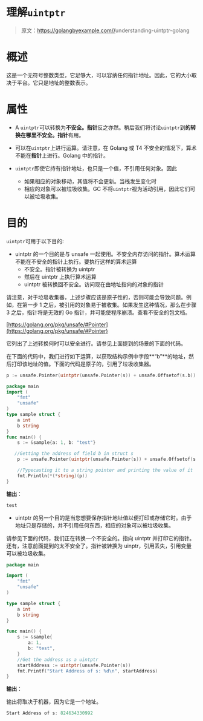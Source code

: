 # 理解`uintptr`

> 原文：<https://golangbyexample.com//>understanding-uintptr-golang

# **概述**

这是一个无符号整数类型，它足够大，可以容纳任何指针地址。因此，它的大小取决于平台。它只是地址的整数表示。

# **属性**

*   A `uintptr`可以转换为**不安全。指针**反之亦然。稍后我们将讨论`uintptr`到**的转换在哪里不安全。指针**有用。

*   可以在`uintptr`上进行运算。请注意，在 Golang 或 T4 不安全的情况下，算术不能在**指针**上进行。Golang 中的指针。

*   `uintptr`即使它持有指针地址，也只是一个值，不引用任何对象。因此
    *   如果相应的对象移动，其值将不会更新。当栈发生变化时
    *   相应的对象可以被垃圾收集。GC 不将`uintptr`视为活动引用，因此它们可以被垃圾收集。

# **目的**

`uintptr`可用于以下目的:

*   uintptr 的一个目的是与 unsafe 一起使用。不安全内存访问的指针。算术运算不能在不安全的指针上执行。要执行这样的算术运算
    *   不安全。指针被转换为 uintptr
    *   然后在 uintptr 上执行算术运算
    *   uintptr 被转换回不安全。访问现在由地址指向的对象的指针

请注意，对于垃圾收集器，上述步骤应该是原子性的，否则可能会导致问题。例如，在第一步 1 之后，被引用的对象易于被收集。如果发生这种情况，那么在步骤 3 之后，指针将是无效的 Go 指针，并可能使程序崩溃。查看不安全的包文档。

[https://golang.org/pkg/unsafe/#Pointer](https://golang.org/pkg/unsafe/#Pointer)

它列出了上述转换何时可以安全进行。请参见上面提到的场景的下面的代码。

在下面的代码中，我们进行如下运算，以获取结构示例中字段**“b”**的地址，然后打印该地址的值。下面的代码是原子的，引用了垃圾收集器。

```go
p := unsafe.Pointer(uintptr(unsafe.Pointer(s)) + unsafe.Offsetof(s.b))
```

```go
package main
import (
    "fmt"
    "unsafe"
)
type sample struct {
    a int
    b string
}
func main() {
    s := &sample{a: 1, b: "test"}

   //Getting the address of field b in struct s
    p := unsafe.Pointer(uintptr(unsafe.Pointer(s)) + unsafe.Offsetof(s.b))

    //Typecasting it to a string pointer and printing the value of it
    fmt.Println(*(*string)(p))
}
```

**输出**：

```go
test
```

*   uintptr 的另一个目的是当您想要保存指针地址值以便打印或存储它时。由于地址只是存储的，并不引用任何东西，相应的对象可以被垃圾收集。

请参见下面的代码，我们正在转换一个不安全的。指向 uintptr 并打印它的指针。还有，注意前面提到的太不安全了。指针被转换为 uinptr，引用丢失，引用变量可以被垃圾收集。

```go
package main

import (
    "fmt"
    "unsafe"
)

type sample struct {
    a int
    b string
}

func main() {
    s := &sample{
        a: 1,
        b: "test",
    }
    //Get the address as a uintptr
    startAddress := uintptr(unsafe.Pointer(s))
    fmt.Printf("Start Address of s: %d\n", startAddress)
}
```

**输出**：

输出将取决于机器，因为它是一个地址。

```go
Start Address of s: 824634330992
```
